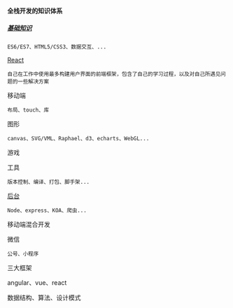 #### 全栈开发的知识体系
  
##### [基础知识](fore/full_stack/base)  

    ES6/ES7、HTML5/CSS3、数据交互、...  

[React](fore/full_stack/react/)

    自己在工作中使用最多构建用户界面的前端框架，包含了自己的学习过程，以及对自己所遇见问题的一些解决方案

移动端

    布局、touch、库  

图形  

    canvas、SVG/VML、Raphael、d3、echarts、WebGL...

游戏  

工具

    版本控制、编译、打包、脚手架...  

[后台](back/)

    Node、express、KOA、爬虫...  

移动端混合开发  

微信

    公号、小程序  

三大框架

  angular、vue、react 

数据结构、算法、设计模式  
